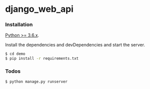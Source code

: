 # django_web_api 

### Installation
[Python >= 3.6.x](https://www.python.org/).

Install the dependencies and devDependencies and start the server.
```sh
$ cd demo
$ pip install -r requirements.txt
```

### Todos
```sh
$ python manage.py runserver
```
